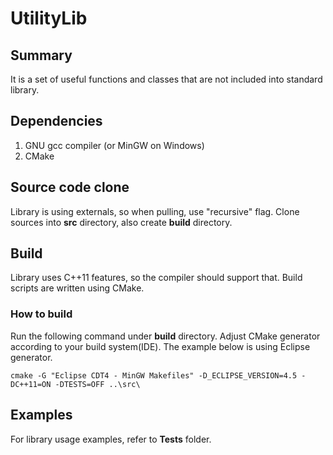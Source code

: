 # UtilityLib

## Summary
It is a set of useful functions and classes that are not included into standard library.

## Dependencies
1. GNU gcc compiler (or MinGW on Windows)
2. CMake

## Source code clone
Library is using externals, so when pulling, use "recursive" flag.
Clone sources into **src** directory, also create **build** directory.

## Build
Library uses C++11 features, so the compiler should support that.
Build scripts are written using CMake.
### How to build
Run the following command under **build** directory.
Adjust CMake generator according to your build system(IDE).
The example below is using Eclipse generator.
```
cmake -G "Eclipse CDT4 - MinGW Makefiles" -D_ECLIPSE_VERSION=4.5 -DC++11=ON -DTESTS=OFF ..\src\
```

## Examples
For library usage examples, refer to **Tests** folder.
